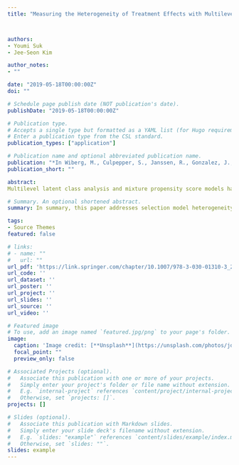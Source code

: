```yaml
---
title: "Measuring the Heterogeneity of Treatment Effects with Multilevel Observational Data"



authors:
- Youmi Suk
- Jee-Seon Kim 

author_notes:
- ""

date: "2019-05-18T00:00:00Z"
doi: ""

# Schedule page publish date (NOT publication's date).
publishDate: "2019-05-18T00:00:00Z"

# Publication type.
# Accepts a single type but formatted as a YAML list (for Hugo requirements).
# Enter a publication type from the CSL standard.
publication_types: ["application"]

# Publication name and optional abbreviated publication name.
publication: "*In Wiberg, M., Culpepper, S., Janssen, R., Gonzalez, J., & Molenaar, D *(Eds.), Quantitative psychology research: The 83rd annual meeting of the psychometric society *(pp. 265-277). New York, NY: Springer"
publication_short: ""

abstract: 
Multilevel latent class analysis and mixture propensity score models have been implemented to account for heterogeneous selection mechanisms and for proper causal inference with observational multilevel data (Kim & Steiner in Quantitative Psychology Research. Springer, Cham, pp. 293–306, 2015). The scenarios imply the existence of multiple selection classes, and if class membership is unknown, homogeneous classes can be usually identified via multilevel logistic latent class models. Although latent class random-effects logistic models are frequently used, linear models and fixed-effects models can be alternatives for identifying multiple selection classes and estimating class-specific treatment effects (Kim & Suk in Specifying Multilevel Mixture Models in Propensity Score Analysis. International Meeting of Psychometric Society, New York, 2018). Using the Korea TIMSS 2015 eighth-grade student data, this study examined the potentially heterogeneous treatment effects of private science lessons by inspecting multiple selection classes (e.g., different motivations to receive the lessons) using four types of selection models-- random-effects logistic, random-effects linear, fixed-effects logistic, and fixed-effects linear models. Implications of identifying selection classes in casual inference with multilevel assessment data are discussed.

# Summary. An optional shortened abstract.
summary: In summary, this paper addresses selection model heterogeneity and treatment effect heterogeneity in PS analysis as a problem of subpopulations that may behave in selection processes differently and receive benefits of a treatment differently. The problem of selection model heterogeneity is closely associated with a problem of model specifications of latent class multilevel modeling. At present, the main approach to addressing the model specifications of latent class multilevel modeling is through exploring three alternatives to the conventional RE LOGIT. Thus, our paper accomplishes two goals. First, we provide an empirical example when within-class matching effectively worked. Again, the within-class matching retains the advantages of within-cluster and across-cluster matching and minimizes the disadvantages of both. This within-class matching is capable of explaining what is going on in subgroups more informatively. Second, we provide empirical evidence for Kim and Suk (2018)’s alternative model approaches of multilevel mixture selection models in PS analysis by addressing the problem of model specification for within-class matching. Using alternatives and comparing them with a baseline are of help to the estimation of heterogeneous treatment effects with multilevel assessment data, which is our goal. To conclude, we offer a multilevel mixture modeling approach in PS analysis that accounts for selection model heterogeneity and the corresponding treatment effect heterogeneity and that can be adopted by those who wish to do causal inference with multilevel assessment data.

tags:
- Source Themes
featured: false

# links:
# - name: ""
#   url: ""
url_pdf: 'https://link.springer.com/chapter/10.1007/978-3-030-01310-3_24'
url_code: ''
url_dataset: ''
url_poster: ''
url_project: ''
url_slides: ''
url_source: ''
url_video: ''

# Featured image
# To use, add an image named `featured.jpg/png` to your page's folder. 
image:
  caption: 'Image credit: [**Unsplash**](https://unsplash.com/photos/jdD8gXaTZsc)'
  focal_point: ""
  preview_only: false

# Associated Projects (optional).
#   Associate this publication with one or more of your projects.
#   Simply enter your project's folder or file name without extension.
#   E.g. `internal-project` references `content/project/internal-project/index.md`.
#   Otherwise, set `projects: []`.
projects: []

# Slides (optional).
#   Associate this publication with Markdown slides.
#   Simply enter your slide deck's filename without extension.
#   E.g. `slides: "example"` references `content/slides/example/index.md`.
#   Otherwise, set `slides: ""`.
slides: example
---
```


